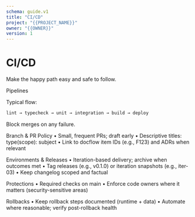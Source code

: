 ```yaml
---
schema: guide.v1
title: "CI/CD"
project: "{{PROJECT_NAME}}"
owner: "{{OWNER}}"
version: 1
---
```


# CI/CD

Make the happy path easy and safe to follow.

Pipelines

Typical flow:
```txt
lint → typecheck → unit → integration → build → deploy
```

Block merges on any failure.

Branch & PR Policy
	•	Small, frequent PRs; draft early
	•	Descriptive titles: type(scope): subject
	•	Link to docflow item IDs (e.g., F123) and ADRs when relevant

Environments & Releases
	•	Iteration-based delivery; archive when outcomes met
	•	Tag releases (e.g., v0.1.0) or iteration snapshots (e.g., iter-03)
	•	Keep changelog scoped and factual

Protections
	•	Required checks on main
	•	Enforce code owners where it matters (security-sensitive areas)

Rollbacks
	•	Keep rollback steps documented (runtime + data)
	•	Automate where reasonable; verify post-rollback health
